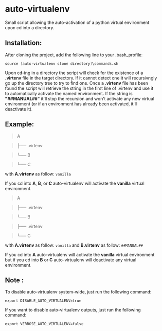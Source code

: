 # auto-virtualenv

Small script allowing the auto-activation of a python virtual environment upon cd into a directory.

## Installation: ##
After cloning the project, add the following line to your .bash_profile:

`source [auto-virtualenv clone directory]\commands.sh`

Upon cd-ing in a directory the script will check for the existence of a **.virtenv** file in the target directory. If it cannot detect one it will recursivngly go up the directory tree to try to find one. 
Once a **.virtenv** file has been found the script will retrieve the string in the first line of .virtenv and use it to automatically activate the named environment. If the string is **"##MANUAL##"** it'll stop the recursion and won't activate any new virtual environment (or if an environment has already been activated, it'll deactivate it).

## Example: ##

> A

> ├── .virtenv

> └── B

>    └── C

with **A\.virtenv** as follow:
`vanilla`

If you cd into **A**, **B**, or **C** auto-virtualenv will activate the **vanilla** virtual environment.


> A

> ├── .virtenv

> └── B


>    ├── .virtenv

>    └── C

with **A\.virtenv** as follow:
`vanilla`
and **B\.virtenv** as follow:
`##MANUAL##`

If you cd into **A** auto-virtualenv will activate the **vanilla** virtual environment but if you cd into  **B** or **C** auto-virtualenv will deactivate any virtual environment.

## Note : ##
To disable auto-virtualenv system-wide, just run the following command:

`export DISABLE_AUTO_VIRTUALENV=true`

If you want to disable auto-virtualenv outputs, just run the following command:

`export VERBOSE_AUTO_VIRTUALENV=false`
